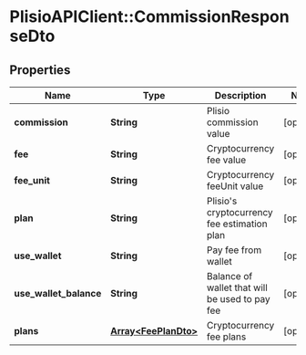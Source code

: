 # PlisioAPIClient::CommissionResponseDto

## Properties
Name | Type | Description | Notes
------------ | ------------- | ------------- | -------------
**commission** | **String** | Plisio commission value | [optional] 
**fee** | **String** | Cryptocurrency fee value | [optional] 
**fee_unit** | **String** | Cryptocurrency feeUnit value | [optional] 
**plan** | **String** | Plisio&#x27;s cryptocurrency fee estimation plan | [optional] 
**use_wallet** | **String** | Pay fee from wallet | [optional] 
**use_wallet_balance** | **String** | Balance of wallet that will be used to pay fee | [optional] 
**plans** | [**Array&lt;FeePlanDto&gt;**](FeePlanDto.md) | Cryptocurrency fee plans | [optional] 


